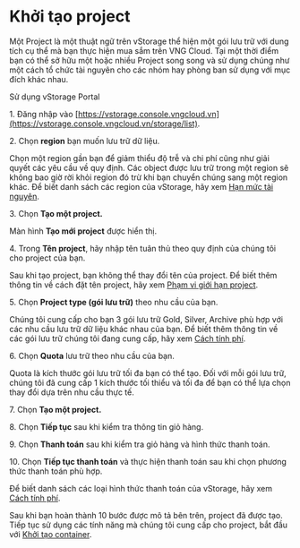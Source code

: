 # Khởi tạo project

Một Project là một thuật ngữ trên vStorage thể hiện một gói lưu trữ với dung tích cụ thể mà bạn thực hiện mua sắm trên VNG Cloud. Tại một thời điểm bạn có thể sở hữu một hoặc nhiều Project song song và sử dụng chúng như một cách tổ chức tài nguyên cho các nhóm hay phòng ban sử dụng với mục đích khác nhau.

&#x20;Sử dụng vStorage Portal

1\. Đăng nhập vào [https://vstorage.console.vngcloud.vn](https://vstorage.console.vngcloud.vn/storage/list).

2\. Chọn **region** bạn muốn lưu trữ dữ liệu.

Chọn một region gần bạn để giảm thiểu độ trễ và chi phí cũng như giải quyết các yêu cầu về quy định. Các object được lưu trữ trong một region sẽ không bao giờ rời khỏi region đó trừ khi bạn chuyển chúng sang một region khác. Để biết danh sách các region của vStorage, hãy xem [Hạn mức tài nguyên](https://docs.vngcloud.vn/pages/viewpage.action?pageId=49648640).

3\. Chọn **Tạo một project.**

Màn hình **Tạo mới project** được hiển thị.

4\. Trong **Tên project**, hãy nhập tên tuân thủ theo quy định của chúng tôi cho project của bạn.&#x20;

Sau khi tạo project, bạn không thể thay đổi tên của project. Để biết thêm thông tin về cách đặt tên project, hãy xem [Phạm vi giới hạn project](https://docs.vngcloud.vn/pages/viewpage.action?pageId=49648648).

5\. Chọn **Project type (gói lưu trữ)** theo nhu cầu của bạn.

Chúng tôi cung cấp cho bạn 3 gói lưu trữ Gold, Silver, Archive phù hợp với các nhu cầu lưu trữ dữ liệu khác nhau của bạn. Để biết thêm thông tin về các gói lưu trữ chúng tôi đang cung cấp, hãy xem [Cách tính phí](https://docs.vngcloud.vn/pages/viewpage.action?pageId=49648482).

6\. Chọn **Quota** lưu trữ theo nhu cầu của bạn.

Quota là kích thước gói lưu trữ tối đa bạn có thể tạo. Đối với mỗi gói lưu trữ, chúng tôi đã cung cấp 1 kích thước tối thiểu và tối đa để bạn có thể lựa chọn thay đổi dựa trên nhu cầu thực tế.

7\. Chọn **Tạo một project.**

8\. Chọn **Tiếp tục** sau khi kiểm tra thông tin giỏ hàng.

9\. Chọn **Thanh toán** sau khi kiểm tra giỏ hàng và hình thức thanh toán.

10\. Chọn **Tiếp tục thanh toán** và thực hiện thanh toán sau khi chọn phương thức thanh toán phù hợp.

Để biết danh sách các loại hình thức thanh toán của vStorage, hãy xem [Cách tính phí](https://docs.vngcloud.vn/pages/viewpage.action?pageId=49648482).

Sau khi bạn hoàn thành 10 bước được mô tả bên trên, project đã được tạo. Tiếp tục sử dụng các tính năng mà chúng tôi cung cấp cho project, bắt đầu với [Khởi tạo container](https://docs.vngcloud.vn/pages/viewpage.action?pageId=49648505).



<figure><img src="../../../../.gitbook/assets/khoi-tao-project_VtMlelyB.gif" alt=""><figcaption></figcaption></figure>
